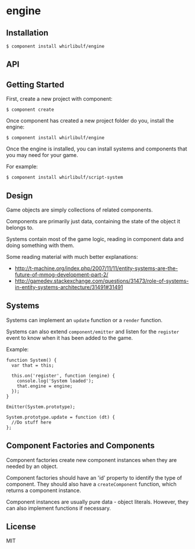 
# engine

  

## Installation

    $ component install whirlibulf/engine

## API


## Getting Started

First, create a new project with component:

    $ component create

Once component has created a new project folder do you, install the engine:

    $ component install whirlibulf/engine

Once the engine is installed, you can install systems and components that you
may need for your game.

For example:

    $ component install whirlibulf/script-system


## Design

Game objects are simply collections of related components.

Components are primarily just data, containing the state of the object it belongs
to.

Systems contain most of the game logic, reading in component data and doing
something with them.

Some reading material with much better explanations:

* http://t-machine.org/index.php/2007/11/11/entity-systems-are-the-future-of-mmog-development-part-2/
* http://gamedev.stackexchange.com/questions/31473/role-of-systems-in-entity-systems-architecture/31491#31491


## Systems

Systems can implement an `update` function or a `render` function.

Systems can also extend `component/emitter` and listen for the `register` event
to know when it has been added to the game.

Example:

    function System() {
      var that = this;

      this.on('register', function (engine) {
        console.log('System loaded');
        that.engine = engine;
      });
    }

    Emitter(System.prototype);

    System.prototype.update = function (dt) {
      //Do stuff here
    };


## Component Factories and Components

Component factories create new component instances when they are needed by an object.

Component factories should have an 'id' property to identify the type of component.
They should also have a `createComponent` function, which returns a component instance.

Component instances are usually pure data - object literals.
However, they can also implement functions if necessary.

## License

  MIT

